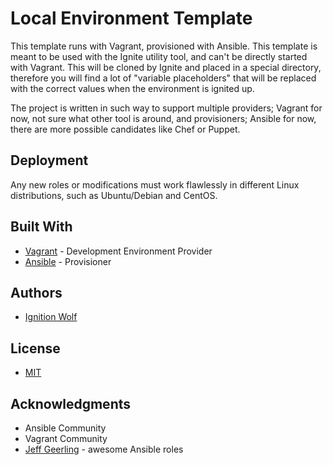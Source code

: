 # Local Environment Template

This template runs with Vagrant, provisioned with Ansible. This template is meant to be used with the Ignite utility tool, and can't be directly started with Vagrant. This will be cloned by Ignite and placed in a special directory, therefore you will find a lot of "variable placeholders" that will be replaced with the correct values when the environment is ignited up.

The project is written in such way to support multiple providers; Vagrant for now, not sure what other tool is around, and provisioners; Ansible for now, there are more possible candidates like Chef or Puppet.

## Deployment

Any new roles or modifications must work flawlessly in different Linux distributions, such as Ubuntu/Debian and CentOS.

## Built With

* [Vagrant](https://www.vagrantup.com/) - Development Environment Provider
* [Ansible](https://github.com/ansible/ansible) - Provisioner


## Authors

* [Ignition Wolf](https://github.com/IgnitionWolf)

## License

* [MIT](http://opensource.org/licenses/MIT)

## Acknowledgments

* Ansible Community
* Vagrant Community
* [Jeff Geerling](https://github.com/geerlingguy) - awesome Ansible roles